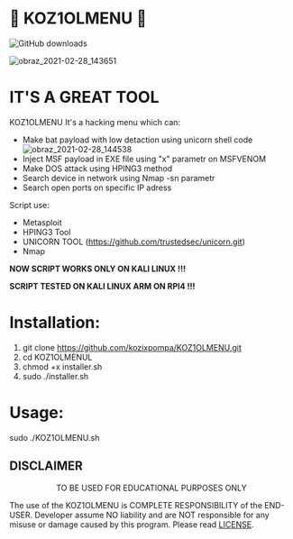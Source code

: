 # 🔑 KOZ1OLMENU 🔑

![GitHub downloads](https://img.shields.io/github/downloads/kozixpompa/KOZ1OLMENU/total?label=Download)

![obraz_2021-02-28_143651](https://user-images.githubusercontent.com/51675112/109420379-646ead00-79d2-11eb-82e8-cd46a2bc6c82.png)

# IT'S A GREAT TOOL

KOZ1OLMENU It's a hacking menu which can:
- Make bat payload with low detaction using unicorn shell code
![obraz_2021-02-28_144538](https://user-images.githubusercontent.com/51675112/109420585-9f251500-79d3-11eb-824e-39570cc3e9d3.png)
- Inject MSF payload in EXE file using "x" parametr on MSFVENOM
- Make DOS attack using HPING3 method
- Search device in network using Nmap -sn parametr
- Search open ports on specific IP adress

Script use:
- Metasploit
- HPING3 Tool
- UNICORN TOOL (https://github.com/trustedsec/unicorn.git)
- Nmap

<b>NOW SCRIPT WORKS ONLY ON KALI LINUX !!! </b> 

<b>SCRIPT TESTED ON KALI LINUX ARM ON RPI4 !!! </b>

# Installation:

1. git clone https://github.com/kozixpompa/KOZ1OLMENU.git
2. cd KOZ1OLMENUL
3. chmod +x installer.sh 
4. sudo ./installer.sh


# Usage:

sudo ./KOZ1OLMENU.sh


## DISCLAIMER
<p align="center">
  TO BE USED FOR EDUCATIONAL PURPOSES ONLY
</p>

The use of the KOZ1OLMENU is COMPLETE RESPONSIBILITY of the END-USER. Developer assume NO liability and are NOT responsible for any misuse or damage caused by this program. Please read [LICENSE](LICENSE).
